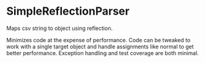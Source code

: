# SimpleReflectionParser
Maps csv string to object using reflection.

Minimizes code at the expense of performance. Code can be tweaked to work with a single target object and handle assignments like normal to get better performance.
Exception handling and test coverage are both minimal.

